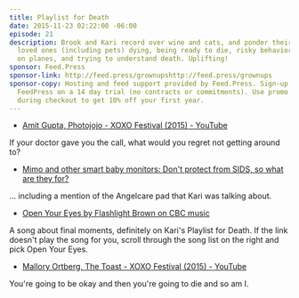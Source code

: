 ```yaml
---
title: Playlist for Death
date: 2015-11-23 02:22:00 -06:00
episode: 21
description: Brook and Kari record over wine and cats, and ponder their own mortality,
  loved ones (including pets) dying, being ready to die, risky behavior, travelling
  on planes, and trying to understand death. Uplifting!
sponsor: Feed.Press
sponsor-link: http://feed.press/grownupshttp://feed.press/grownups
sponsor-copy: Hosting and feed support provided by Feed.Press. Sign-up today and try
  FeedPress on a 14 day trial (no contracts or commitments). Use promo code grownups
  during checkout to get 10% off your first year.
---
```


* [Amit Gupta, Photojojo - XOXO Festival (2015) - YouTube][1]

If your doctor gave you the call, what would you regret not getting around to?

* [Mimo and other smart baby monitors: Don't protect from SIDS, so what are they for?][2]

... including a mention of the Angelcare pad that Kari was talking about.

* [Open Your Eyes by Flashlight Brown on CBC music][3]

A song about final moments, definitely on Kari's Playlist for Death. If the link doesn't play the song for you, scroll through the song list on the right and pick Open Your Eyes.

* [Mallory Ortberg, The Toast - XOXO Festival (2015) - YouTube][4]

You're going to be okay and then you're going to die and so am I.

[1]: https://www.youtube.com/watch?v=9AP1hoNJkMk
[2]: http://www.slate.com/articles/life/family/2014/02/mimo_and_other_smart_baby_monitors_don_t_protect_from_sids_so_what_are_they.html
[3]: http://music.cbc.ca/play/artist/Flashlight-Brown/Open-Your-Eyes
[4]: https://www.youtube.com/watch?v=n1ui7LCC6So

  